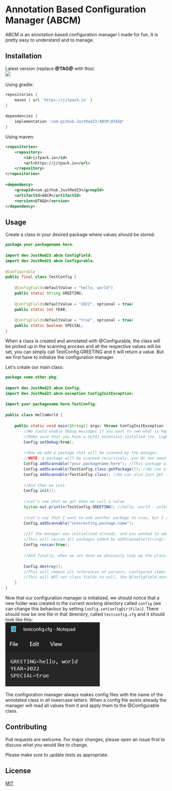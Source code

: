 # Annotation Based Configuration Manager (ABCM)

ABCM is an annotation based configuration manager I made for fun. It is pretty easy to understand and to manage.

## Installation

Latest version (replace **@TAG@** with this):
<br>
[![](https://jitpack.io/v/JustRed23/ABCM.svg)](https://jitpack.io/#JustRed23/ABCM)

Using gradle:
```gradle
repositories {
    maven { url 'https://jitpack.io' }
}

dependencies {
    implementation 'com.github.JustRed23:ABCM:@TAG@'
}
```

Using maven:
```xml
<repositories>
	<repository>
	    <id>jitpack.io</id>
	    <url>https://jitpack.io</url>
	</repository>
</repositories>

<dependency>
    <groupId>com.github.JustRed23</groupId>
    <artifactId>ABCM</artifactId>
    <version>@TAG@</version>
</dependency>
```

## Usage

Create a class in your desired package where values should be stored:
```java
package your.packagename.here;

import dev.JustRed23.abcm.ConfigField;
import dev.JustRed23.abcm.Configurable;

@Configurable
public final class TestConfig {

    @ConfigField(defaultValue = "hello, world")
    public static String GREETING;

    @ConfigField(defaultValue = "2022", optional = true)
    public static int YEAR;

    @ConfigField(defaultValue = "true", optional = true)
    public static boolean SPECIAL;
}
```
When a class is created and annotated with @Configurable, the class will be picked up in the scanning process and all the respective values will be set, you can simply call TestConfig.GREETING and it will return a value. But we first have to initialize the configuration manager.

Let's create our main class:
```java
package some.other.pkg;

import dev.JustRed23.abcm.Config;
import dev.JustRed23.abcm.exception.ConfigInitException;

import your.packagename.here.TestConfig;

public class HelloWorld {

    public static void main(String[] args) throws ConfigInitException {
        //We could enable debug messages if you want to see what is happening in the background.
        //Make sure that you have a SLF4J extension installed (ex. Logback classic)
        Config.setDebug(true);

        //Now we add a package that will be scanned by the manager.
        //NOTE: a package will be scanned recursively, you do not need to add every subpackage
        Config.addScannable("your.packagename.here"); //This package was used in the TestConfig example
        Config.addScannable(TestConfig.class.getPackage()); //We can also scan by mentioning the Package instance
        Config.addScannable(TestConfig.class); //We can also just get the package by mentioning the class

        //And then we init.
        Config.init();

        //Let's see what we get when we call a value
        System.out.println(TestConfig.GREETING); //hello, world - unless specified by another value in testconfig.cfg

        //Let's say that I want to add another package to scan, but I already initialized the manager.
        Config.addScannable("interesting.package.name");

        //If the manager was initialized already, and you wanted to add another package, we can call a rescan.
        //This will rescan all packages added by addScannable(String);
        Config.rescan(true);

        //And finally, when we are done we obviously tidy up the place!

        Config.destroy();
        //This will remove all references of parsers, configured items and will then set every setting back to their default value.
        //This will NOT set class fields to null, the @ConfigField annotated fields will still exist.
    }
}
```

Now that our configuration manager is initialized, we should notice that a new folder was created in the current working directory called `config` (we can change this behaviour by setting `Config.setConfigDir(File)`). There should now be one file in that directory, called `testconfig.cfg` and it should look like this:
<br>
![](https://github.com/JustRed23/ABCM/blob/master/DOCS/example.png?raw=true)

The configuration manager always makes config files with the name of the annotated class in all lowercase letters. When a config file exists already the manager will read all values from it and apply them to the @Configurable class.

## Contributing

Pull requests are welcome. For major changes, please open an issue first
to discuss what you would like to change.

Please make sure to update tests as appropriate.

## License

[MIT](https://choosealicense.com/licenses/mit/)